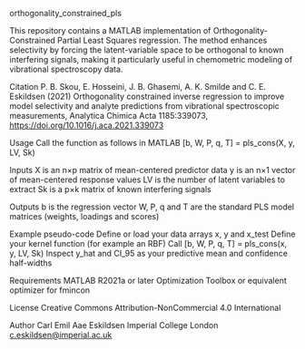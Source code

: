 orthogonality_constrained_pls

This repository contains a MATLAB implementation of Orthogonality-Constrained Partial Least Squares regression. The method enhances selectivity by forcing the latent-variable space to be orthogonal to known interfering signals, making it particularly useful in chemometric modeling of vibrational spectroscopy data.

Citation
P. B. Skou, E. Hosseini, J. B. Ghasemi, A. K. Smilde and C. E. Eskildsen (2021) Orthogonality constrained inverse regression to improve model selectivity and analyte predictions from vibrational spectroscopic measurements, Analytica Chimica Acta 1185:339073, https://doi.org/10.1016/j.aca.2021.339073

Usage
Call the function as follows in MATLAB
[b, W, P, q, T] = pls_cons(X, y, LV, Sk)

Inputs
X is an n×p matrix of mean-centered predictor data
y is an n×1 vector of mean-centered response values
LV is the number of latent variables to extract
Sk is a p×k matrix of known interfering signals

Outputs
b is the regression vector
W, P, q and T are the standard PLS model matrices (weights, loadings and scores)

Example pseudo-code
Define or load your data arrays x, y and x_test
Define your kernel function (for example an RBF)
Call [b, W, P, q, T] = pls_cons(x, y, LV, Sk)
Inspect y_hat and CI_95 as your predictive mean and confidence half-widths

Requirements
MATLAB R2021a or later
Optimization Toolbox or equivalent optimizer for fmincon

License
Creative Commons Attribution-NonCommercial 4.0 International

Author
Carl Emil Aae Eskildsen
Imperial College London
c.eskildsen@imperial.ac.uk
